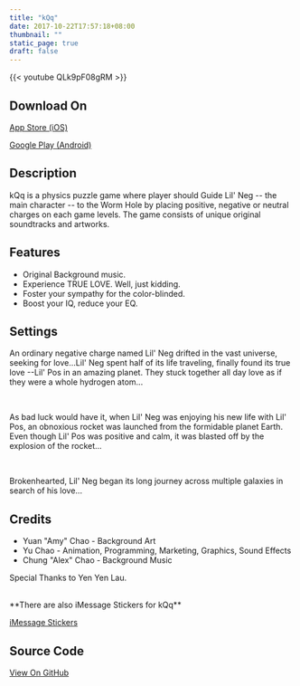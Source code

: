 ```yaml
---
title: "kQq"
date: 2017-10-22T17:57:18+08:00
thumbnail: ""
static_page: true
draft: false
---
```

{{< youtube QLk9pF08gRM >}}

## Download On
[App Store (iOS)](https://itunes.apple.com/us/app/kqq/id1193940908)

[Google Play (Android)](https://play.google.com/store/apps/details?id=com.ShineRightStudio.KQq)

## Description
kQq is a physics puzzle game where player should Guide Lil' Neg -- the main character -- to the Worm Hole by placing positive, negative or neutral charges on each game levels. The game consists of unique original soundtracks and artworks.

## Features
* Original Background music.
* Experience TRUE LOVE. Well, just kidding.
* Foster your sympathy for the color-blinded.
* Boost your IQ, reduce your EQ.

## Settings
An ordinary negative charge named Lil' Neg drifted in the vast universe, seeking for love...Lil' Neg spent half of its life traveling, finally found its true love --Lil' Pos in an amazing planet. They stuck together all day love as if they were a whole hydrogen atom...

<br />

As bad luck would have it, when Lil' Neg was enjoying his new life with Lil' Pos, an obnoxious rocket was launched from the formidable planet Earth. Even though Lil' Pos was positive and calm, it was blasted off by the explosion of the rocket...

<br />

Brokenhearted, Lil' Neg began its long journey across multiple galaxies in search of his love...

## Credits
* Yuan "Amy" Chao - Background Art
* Yu Chao - Animation, Programming, Marketing, Graphics, Sound Effects
* Chung "Alex" Chao - Background Music

Special Thanks to Yen Yen Lau.

<br />
**There are also iMessage Stickers for kQq**

[iMessage Stickers](https://itunes.apple.com/at/app/kqq-stickers/id1209818427)

## Source Code
[View On GitHub](https://github.com/YuChaoGithub/kqq)
